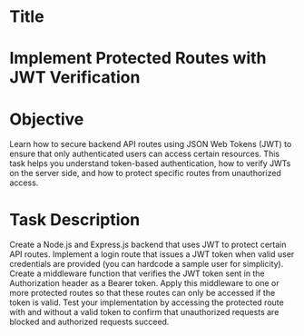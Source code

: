 # Title
# Implement Protected Routes with JWT Verification

# Objective
Learn how to secure backend API routes using JSON Web Tokens (JWT) to ensure that only authenticated users can access certain resources. This task helps you understand token-based authentication, how to verify JWTs on the server side, and how to protect specific routes from unauthorized access.

# Task Description
Create a Node.js and Express.js backend that uses JWT to protect certain API routes. Implement a login route that issues a JWT token when valid user credentials are provided (you can hardcode a sample user for simplicity). Create a middleware function that verifies the JWT token sent in the Authorization header as a Bearer token. Apply this middleware to one or more protected routes so that these routes can only be accessed if the token is valid. Test your implementation by accessing the protected route with and without a valid token to confirm that unauthorized requests are blocked and authorized requests succeed.
